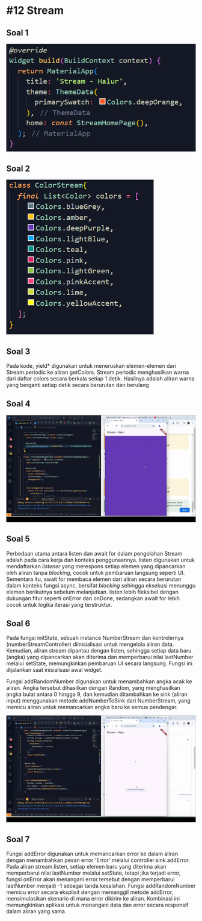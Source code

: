 # #12 Stream

## Soal 1
![Soal 1](./assets/soal1.png)

## Soal 2
![Soal 2](./assets/soal2.png)

## Soal 3
Pada kode, yield* digunakan untuk meneruskan elemen-elemen dari Stream.periodic ke aliran getColors. Stream.periodic menghasilkan warna dari daftar colors secara berkala setiap 1 detik. Hasilnya adalah aliran warna yang berganti setiap detik secara berurutan dan berulang

## Soal 4
![Soal 4](./assets/soal4.gif)

## Soal 5
Perbedaan utama antara listen dan await for dalam pengolahan Stream adalah pada cara kerja dan konteks penggunaannya. listen digunakan untuk mendaftarkan *listener* yang merespons setiap elemen yang dipancarkan oleh aliran tanpa *blocking*, cocok untuk pembaruan langsung seperti UI. Sementara itu, await for membaca elemen dari aliran secara berurutan dalam konteks fungsi async, bersifat *blocking* sehingga eksekusi menunggu elemen berikutnya sebelum melanjutkan. listen lebih fleksibel dengan dukungan fitur seperti onError dan onDone, sedangkan await for lebih cocok untuk logika iterasi yang terstruktur.

## Soal 6
Pada fungsi initState, sebuah instance NumberStream dan kontrolernya (numberStreamController) diinisialisasi untuk mengelola aliran data. Kemudian, aliran stream dipantau dengan listen, sehingga setiap data baru (angka) yang dipancarkan akan diterima dan memperbarui nilai lastNumber melalui setState, memungkinkan pembaruan UI secara langsung. Fungsi ini dijalankan saat inisialisasi awal widget.

Fungsi addRandomNumber digunakan untuk menambahkan angka acak ke aliran. Angka tersebut dihasilkan dengan Random, yang menghasilkan angka bulat antara 0 hingga 9, dan kemudian ditambahkan ke sink (aliran input) menggunakan metode addNumberToSink dari NumberStream, yang memicu aliran untuk memancarkan angka baru ke semua pendengar. <br>

![Soal 6](./assets/soal6.gif)

## Soal 7
Fungsi addError digunakan untuk memancarkan error ke dalam aliran dengan menambahkan pesan error 'Error' melalui controller.sink.addError. Pada aliran stream.listen, setiap elemen baru yang diterima akan memperbarui nilai lastNumber melalui setState, tetapi jika terjadi error, fungsi onError akan menangani error tersebut dengan memperbarui lastNumber menjadi -1 sebagai tanda kesalahan. Fungsi addRandomNumber memicu error secara eksplisit dengan memanggil metode addError, mensimulasikan skenario di mana error dikirim ke aliran. Kombinasi ini memungkinkan aplikasi untuk menangani data dan error secara responsif dalam aliran yang sama.